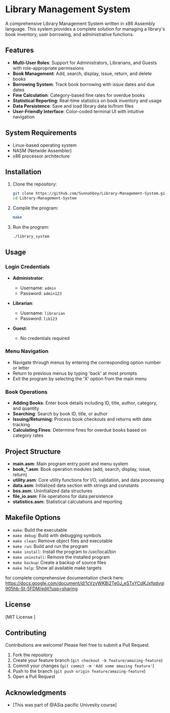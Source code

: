 # Library Management System

A comprehensive Library Management System written in x86 Assembly language. This system provides a complete solution for managing a library's book inventory, user borrowing, and administrative functions.

## Features

- **Multi-User Roles**: Support for Administrators, Librarians, and Guests with role-appropriate permissions
- **Book Management**: Add, search, display, issue, return, and delete books
- **Borrowing System**: Track book borrowing with issue dates and due dates
- **Fine Calculation**: Category-based fine rates for overdue books
- **Statistical Reporting**: Real-time statistics on book inventory and usage
- **Data Persistence**: Save and load library data to/from files
- **User-Friendly Interface**: Color-coded terminal UI with intuitive navigation

## System Requirements

- Linux-based operating system
- NASM (Netwide Assembler)
- x86 processor architecture

## Installation

1. Clone the repository:
   ```bash
   git clone https://github.com/Sunnahboy/Library-Management-System.git
   cd Library-Management-System
   ```

2. Compile the program:
   ```bash
   make
   ```

3. Run the program:
   ```bash
   ./library_system
   ```

## Usage

### Login Credentials

- **Administrator**:
  - Username: `admin`
  - Password: `admin123`

- **Librarian**:
  - Username: `librarian`
  - Password: `lib123`

- **Guest**:
  - No credentials required

### Menu Navigation

- Navigate through menus by entering the corresponding option number or letter
- Return to previous menus by typing 'back' at most prompts
- Exit the program by selecting the 'X' option from the main menu

### Book Operations

- **Adding Books**: Enter book details including ID, title, author, category, and quantity
- **Searching**: Search by book ID, title, or author
- **Issuing/Returning**: Process book checkouts and returns with date tracking
- **Calculating Fines**: Determine fines for overdue books based on category rates

## Project Structure

- **main.asm**: Main program entry point and menu system
- **book_*.asm**: Book operation modules (add, search, display, issue, return)
- **utility.asm**: Core utility functions for I/O, validation, and data processing
- **data.asm**: Initialized data section with strings and constants
- **bss.asm**: Uninitialized data structures
- **file_io.asm**: File operations for data persistence
- **statistics.asm**: Statistical calculations and reporting

## Makefile Options

- `make`: Build the executable
- `make debug`: Build with debugging symbols
- `make clean`: Remove object files and executable
- `make run`: Build and run the program
- `make install`: Install the program to /usr/local/bin
- `make uninstall`: Remove the installed program
- `make backup`: Create a backup of source files
- `make help`: Show all available make targets


for complete comprehensive documentation  check here: https://docs.google.com/document/d/1cVzvWKBj2Te0J_eSTxYCdKJxfqdygi905hb-St-5FDM/edit?usp=sharing

## License

[MIT License ]

## Contributing

Contributions are welcome! Please feel free to submit a Pull Request.

1. Fork the repository
2. Create your feature branch (`git checkout -b feature/amazing-feature`)
3. Commit your changes (`git commit -m 'Add some amazing feature'`)
4. Push to the branch (`git push origin feature/amazing-feature`)
5. Open a Pull Request

## Acknowledgments

- [This was part of @ASia pacific Univesity course]